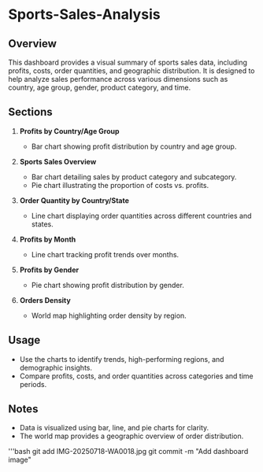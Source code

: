# Sports-Sales-Analysis

## Overview
This dashboard provides a visual summary of sports sales data, including profits, costs, order quantities, and geographic distribution. It is designed to help analyze sales performance across various dimensions such as country, age group, gender, product category, and time.

## Sections
1. **Profits by Country/Age Group**
   - Bar chart showing profit distribution by country and age group.

2. **Sports Sales Overview**
   - Bar chart detailing sales by product category and subcategory.
   - Pie chart illustrating the proportion of costs vs. profits.

3. **Order Quantity by Country/State**
   - Line chart displaying order quantities across different countries and states.

4. **Profits by Month**
   - Line chart tracking profit trends over months.

5. **Profits by Gender**
   - Pie chart showing profit distribution by gender.

6. **Orders Density**
   - World map highlighting order density by region.

## Usage
- Use the charts to identify trends, high-performing regions, and demographic insights.
- Compare profits, costs, and order quantities across categories and time periods.

## Notes
- Data is visualized using bar, line, and pie charts for clarity.
- The world map provides a geographic overview of order distribution.

'''bash
git add IMG-20250718-WA0018.jpg
git commit -m "Add dashboard image"
